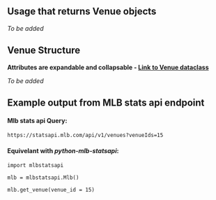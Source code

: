 ## Usage that returns Venue objects

_To be added_

## Venue Structure

**Attributes are expandable and collapsable - [Link to Venue dataclass](https://github.com/zero-sum-seattle/python-mlb-statsapi/blob/development/mlbstatsapi/models/venues/venue.py)**


_To be added_


## Example output from MLB stats api endpoint

#### Mlb stats api Query:   
```https://statsapi.mlb.com/api/v1/venues?venueIds=15```

#### Equivelant with *python-mlb-statsapi*:   
```
import mlbstatsapi

mlb = mlbstatsapi.Mlb()

mlb.get_venue(venue_id = 15)
```